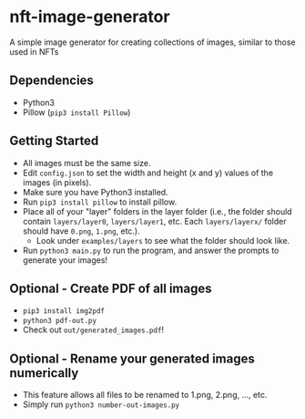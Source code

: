 # nft-image-generator

A simple image generator for creating collections of images, similar to those used in NFTs

## Dependencies

- Python3
- Pillow (`pip3 install Pillow`)

## Getting Started

- All images must be the same size.
- Edit `config.json` to set the width and height (x and y) values of the images (in pixels).
- Make sure you have Python3 installed.
- Run `pip3 install pillow` to install pillow.
- Place all of your "layer" folders in the layer folder (i.e., the folder should contain `layers/layer0`, `layers/layer1`, etc. Each `layers/layerx/` folder should have `0.png`, `1.png`, etc.).
  - Look under `examples/layers` to see what the folder should look like.
- Run `python3 main.py` to run the program, and answer the prompts to generate your images!

## Optional - Create PDF of all images

- `pip3 install img2pdf`
- `python3 pdf-out.py`
- Check out `out/generated_images.pdf`!

## Optional - Rename your generated images numerically

- This feature allows all files to be renamed to 1.png, 2.png, ..., etc.
- Simply run `python3 number-out-images.py`
